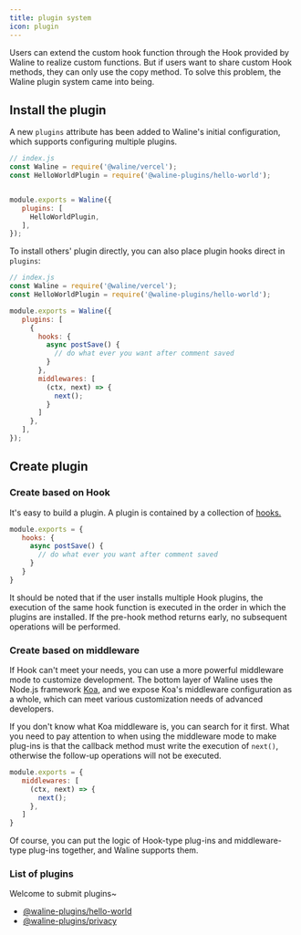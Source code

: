 ```yaml
---
title: plugin system
icon: plugin
---
```


Users can extend the custom hook function through the Hook provided by Waline to realize custom functions. But if users want to share custom Hook methods, they can only use the copy method. To solve this problem, the Waline plugin system came into being.

## Install the plugin

A new `plugins` attribute has been added to Waline's initial configuration, which supports configuring multiple plugins.

```js
// index.js
const Waline = require('@waline/vercel');
const HelloWorldPlugin = require('@waline-plugins/hello-world');


module.exports = Waline({
   plugins: [
     HelloWorldPlugin,
   ],
});
```

To install others' plugin directly, you can also place plugin hooks direct in `plugins`:


```js
// index.js
const Waline = require('@waline/vercel');
const HelloWorldPlugin = require('@waline-plugins/hello-world');

module.exports = Waline({
   plugins: [
     {
       hooks: {
         async postSave() {
           // do what ever you want after comment saved
         }
       },
       middlewares: [
         (ctx, next) => {
           next();
         }
       ]
     },
   ],
});
```

## Create plugin
### Create based on Hook

It's easy to build a plugin. A plugin is contained by a collection of [hooks.](./config.md#hooks)

```js
module.exports = {
   hooks: {
     async postSave() {
       // do what ever you want after comment saved
     }
   }
}
```

It should be noted that if the user installs multiple Hook plugins, the execution of the same hook function is executed in the order in which the plugins are installed. If the pre-hook method returns early, no subsequent operations will be performed.

### Create based on middleware

If Hook can't meet your needs, you can use a more powerful middleware mode to customize development. The bottom layer of Waline uses the Node.js framework [Koa](https://koajs.com), and we expose Koa's middleware configuration as a whole, which can meet various customization needs of advanced developers.

If you don't know what Koa middleware is, you can search for it first. What you need to pay attention to when using the middleware mode to make plug-ins is that the callback method must write the execution of `next()`, otherwise the follow-up operations will not be executed.

```js
module.exports = {
   middlewares: [
     (ctx, next) => {
       next();
     },
   ]
}
```

Of course, you can put the logic of Hook-type plug-ins and middleware-type plug-ins together, and Waline supports them.

### List of plugins

Welcome to submit plugins~

- [@waline-plugins/hello-world](https://github.com/walinejs/plugins/tree/master/packages/hello-world)
- [@waline-plugins/privacy](https://github.com/walinejs/plugins/tree/master/packages/privacy)